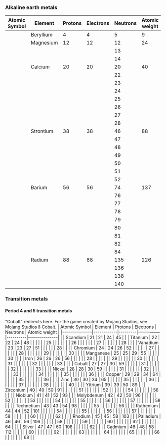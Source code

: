 ### Alkaline earth metals
| Atomic Symbol | Element   | Protons | Electrons | Neutrons | Atomic weight |
|---------------|-----------|---------|-----------|----------|---------------|
|               | Beryllium | 4       | 4         | 5        | 9             |
|               | Magnesium | 12      | 12        | 12       | 24            |
|               |           |         |           | 13       |               |
|               |           |         |           | 14       |               |
|               | Calcium   | 20      | 20        | 20       | 40            |
|               |           |         |           | 22       |               |
|               |           |         |           | 23       |               |
|               |           |         |           | 24       |               |
|               |           |         |           | 25       |               |
|               |           |         |           | 26       |               |
|               |           |         |           | 27       |               |
|               |           |         |           | 28       |               |
|               | Strontium | 38      | 38        | 46       | 88            |
|               |           |         |           | 47       |               |
|               |           |         |           | 48       |               |
|               |           |         |           | 49       |               |
|               |           |         |           | 50       |               |
|               |           |         |           | 51       |               |
|               |           |         |           | 52       |               |
|               | Barium    | 56      | 56        | 74       | 137           |
|               |           |         |           | 76       |               |
|               |           |         |           | 77       |               |
|               |           |         |           | 78       |               |
|               |           |         |           | 79       |               |
|               |           |         |           | 80       |               |
|               |           |         |           | 81       |               |
|               |           |         |           | 82       |               |
|               |           |         |           | 84       |               |
|               | Radium    | 88      | 88        | 135      | 226           |
|               |           |         |           | 136      |               |
|               |           |         |           | 138      |               |
|               |           |         |           | 140      |               |



### Transition metals
#### Period 4 and 5 transition metals
"Cobalt" redirects here.  For the game created by Mojang Studios, see Mojang Studios § Cobalt.
| Atomic Symbol | Element    | Protons | Electrons | Neutrons | Atomic weight |
|---------------|------------|---------|-----------|----------|---------------|
|               | Scandium   | 21      | 21        | 24       | 45            |
|               | Titanium   | 22      | 22        | 24       | 48            |
|               |            |         |           | 25       |               |
|               |            |         |           | 26       |               |
|               |            |         |           | 27       |               |
|               |            |         |           | 28       |               |
|               | Vanadium   | 23      | 23        | 27       | 51            |
|               |            |         |           | 28       |               |
|               | Chromium   | 24      | 24        | 26       | 52            |
|               |            |         |           | 27       |               |
|               |            |         |           | 28       |               |
|               |            |         |           | 29       |               |
|               |            |         |           | 30       |               |
|               | Manganese  | 25      | 25        | 29       | 55            |
|               |            |         |           | 30       |               |
|               | Iron       | 26      | 26        | 26       | 56            |
|               |            |         |           | 28       |               |
|               |            |         |           | 29       |               |
|               |            |         |           | 30       |               |
|               |            |         |           | 31       |               |
|               |            |         |           | 32       |               |
|               |            |         |           | 33       |               |
|               | Cobalt     | 27      | 27        | 30       | 59            |
|               |            |         |           | 31       |               |
|               |            |         |           | 32       |               |
|               |            |         |           | 33       |               |
|               | Nickel     | 28      | 28        | 30       | 59            |
|               |            |         |           | 31       |               |
|               |            |         |           | 32       |               |
|               |            |         |           | 33       |               |
|               |            |         |           | 34       |               |
|               |            |         |           | 35       |               |
|               |            |         |           | 36       |               |
|               | Copper     | 29      | 29        | 34       | 64            |
|               |            |         |           | 35       |               |
|               |            |         |           | 36       |               |
|               | Zinc       | 30      | 30        | 34       | 65            |
|               |            |         |           | 35       |               |
|               |            |         |           | 36       |               |
|               |            |         |           | 37       |               |
|               |            |         |           | 38       |               |
|               |            |         |           | 40       |               |
|               | Yttrium    | 39      | 39        | 50       | 89            |
|               | Zirconium  | 40      | 40        | 50       | 91            |
|               |            |         |           | 51       |               |
|               |            |         |           | 52       |               |
|               |            |         |           | 54       |               |
|               |            |         |           | 56       |               |
|               | Niobium    | 41      | 41        | 52       | 93            |
|               | Molybdenum | 42      | 42        | 50       | 96            |
|               |            |         |           | 52       |               |
|               |            |         |           | 53       |               |
|               |            |         |           | 54       |               |
|               |            |         |           | 55       |               |
|               |            |         |           | 56       |               |
|               |            |         |           | 57       |               |
|               |            |         |           | 58       |               |
|               | Technetium | 43      | 43        | 54       | 98            |
|               |            |         |           | 55       |               |
|               |            |         |           | 56       |               |
|               | Ruthenium  | 44      | 44        | 52       | 101           |
|               |            |         |           | 54       |               |
|               |            |         |           | 55       |               |
|               |            |         |           | 56       |               |
|               |            |         |           | 57       |               |
|               |            |         |           | 58       |               |
|               |            |         |           | 60       |               |
|               |            |         |           | 62       |               |
|               | Rhodium    | 45      | 45        | 58       | 103           |
|               | Palladium  | 46      | 46        | 56       | 106           |
|               |            |         |           | 58       |               |
|               |            |         |           | 59       |               |
|               |            |         |           | 60       |               |
|               |            |         |           | 62       |               |
|               |            |         |           | 64       |               |
|               | Silver     | 47      | 47        | 60       | 108           |
|               |            |         |           | 62       |               |
|               | Cadmium    | 48      | 48        | 58       | 112           |
|               |            |         |           | 60       |               |
|               |            |         |           | 62       |               |
|               |            |         |           | 63       |               |
|               |            |         |           | 64       |               |
|               |            |         |           | 65       |               |
|               |            |         |           | 66       |               |
|               |            |         |           | 68       |               |




